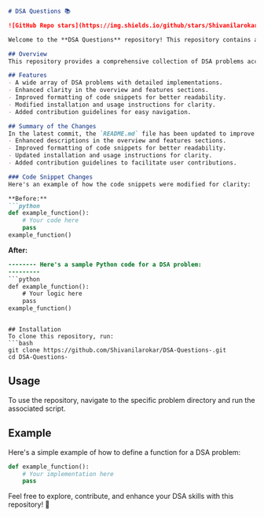 ```markdown
# DSA Questions 📚

![GitHub Repo stars](https://img.shields.io/github/stars/Shivanilarokar/DSA-Questions-) ![GitHub forks](https://img.shields.io/github/forks/Shivanilarokar/DSA-Questions-) ![GitHub issues](https://img.shields.io/github/issues/Shivanilarokar/DSA-Questions-)

Welcome to the **DSA Questions** repository! This repository contains a wide array of Data Structures and Algorithms (DSA) problems with detailed implementations and clear explanations to help you enhance your problem-solving skills.

## Overview
This repository provides a comprehensive collection of DSA problems accompanied by structured code snippets and clear explanations for better understanding.

## Features
- A wide array of DSA problems with detailed implementations.
- Enhanced clarity in the overview and features sections.
- Improved formatting of code snippets for better readability.
- Modified installation and usage instructions for clarity.
- Added contribution guidelines for easy navigation.

## Summary of the Changes
In the latest commit, the `README.md` file has been updated to improve clarity and usability:
- Enhanced descriptions in the overview and features sections.
- Improved formatting of code snippets for better readability.
- Updated installation and usage instructions for clarity.
- Added contribution guidelines to facilitate user contributions.

### Code Snippet Changes
Here's an example of how the code snippets were modified for clarity:

**Before:**
```python
def example_function():
    # Your code here
    pass
example_function()
```

**After:**
```diff
-------- Here's a sample Python code for a DSA problem:
--------- 
```python
def example_function():
    # Your logic here
    pass
example_function()
```
```

## Installation
To clone this repository, run:
```bash
git clone https://github.com/Shivanilarokar/DSA-Questions-.git
cd DSA-Questions-
```

## Usage
To use the repository, navigate to the specific problem directory and run the associated script.

## Example
Here's a simple example of how to define a function for a DSA problem:
```python
def example_function():
    # Your implementation here
    pass
```

Feel free to explore, contribute, and enhance your DSA skills with this repository! 🚀
```
